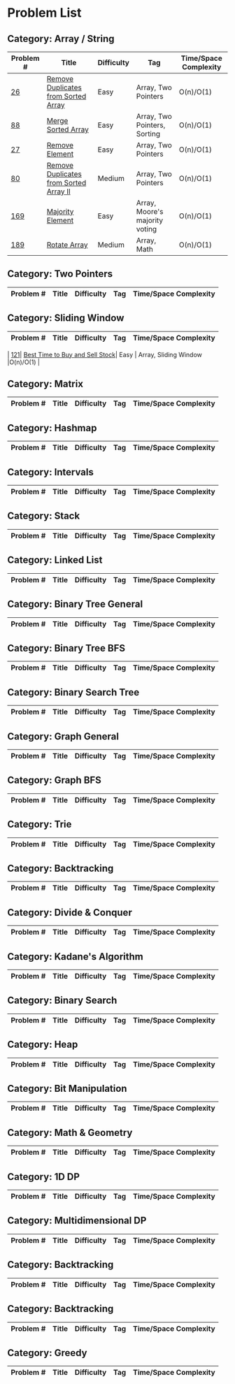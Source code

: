 # Problem List

## Category: Array / String

| Problem #| Title| Difficulty | Tag| Time/Space Complexity |
|---------------------------------------------------------------|-------------------------------------------------------------------------|------------|------------------------------|-----------------------|
| [26](https://leetcode.com/problems/remove-duplicates-from-sorted-array/description/)| [Remove Duplicates from Sorted Array](https://github.com/mmlunar/leetcode-cpp/blob/main/src/26_Remove_Duplicates_from_Sorted_Array.cpp)| Easy | Array, Two Pointers |O(n)/O(1) |
| [88](https://leetcode.com/problems/merge-sorted-array/description/)| [Merge Sorted Array](https://github.com/mmlunar/leetcode-cpp/blob/main/src/88-merge-sorted-array.cpp)| Easy | Array, Two Pointers, Sorting |O(n)/O(1) |
| [27](https://leetcode.com/problems/remove-element/description/)| [Remove Element](https://github.com/mmlunar/leetcode-cpp/blob/main/src/27-remove-element.cpp)| Easy | Array, Two Pointers |O(n)/O(1) |
| [80](https://leetcode.com/problems/remove-duplicates-from-sorted-array-ii/)| [Remove Duplicates from Sorted Array II](https://github.com/mmlunar/leetcode-cpp/blob/main/src/80-remove-duplicates-from-sorted-array-ii.cpp)| Medium | Array, Two Pointers |O(n)/O(1) |
| [169](https://leetcode.com/problems/majority-element/)| [Majority Element](https://github.com/mmlunar/leetcode-cpp/blob/main/src/169-majority-element.cpp)| Easy | Array, Moore's majority voting |O(n)/O(1) |
| [189](https://leetcode.com/problems/rotate-array/)| [Rotate Array](https://github.com/mmlunar/leetcode-cpp/blob/main/src/189-rotate-array.cpp)| Medium | Array, Math |O(n)/O(1) |

## Category: Two Pointers

| Problem #| Title| Difficulty | Tag| Time/Space Complexity |
|---------------------------------------------------------------|-------------------------------------------------------------------------|------------|------------------------------|-----------------------|

## Category: Sliding Window

| Problem #| Title| Difficulty | Tag| Time/Space Complexity |
|---------------------------------------------------------------|-------------------------------------------------------------------------|------------|------------------------------|-----------------------|

| [121](https://leetcode.com/problems/best-time-to-buy-and-sell-stock/)| [Best Time to Buy and Sell Stock](https://github.com/mmlunar/leetcode-cpp/blob/main/src/121-best-time-to-buy-and-sell-stock.cpp)| Easy | Array, Sliding Window |O(n)/O(1) |

## Category: Matrix

| Problem #| Title| Difficulty | Tag| Time/Space Complexity |
|---------------------------------------------------------------|-------------------------------------------------------------------------|------------|------------------------------|-----------------------|

## Category: Hashmap

| Problem #| Title| Difficulty | Tag| Time/Space Complexity |
|---------------------------------------------------------------|-------------------------------------------------------------------------|------------|------------------------------|-----------------------|

## Category: Intervals

| Problem #| Title| Difficulty | Tag| Time/Space Complexity |
|---------------------------------------------------------------|-------------------------------------------------------------------------|------------|------------------------------|-----------------------|

## Category: Stack

| Problem #| Title| Difficulty | Tag| Time/Space Complexity |
|---------------------------------------------------------------|-------------------------------------------------------------------------|------------|------------------------------|-----------------------|

## Category: Linked List

| Problem #| Title| Difficulty | Tag| Time/Space Complexity |
|---------------------------------------------------------------|-------------------------------------------------------------------------|------------|------------------------------|-----------------------|

## Category: Binary Tree General

| Problem #| Title| Difficulty | Tag| Time/Space Complexity |
|---------------------------------------------------------------|-------------------------------------------------------------------------|------------|------------------------------|-----------------------|

## Category: Binary Tree BFS

| Problem #| Title| Difficulty | Tag| Time/Space Complexity |
|---------------------------------------------------------------|-------------------------------------------------------------------------|------------|------------------------------|-----------------------|

## Category: Binary Search Tree

| Problem #| Title| Difficulty | Tag| Time/Space Complexity |
|---------------------------------------------------------------|-------------------------------------------------------------------------|------------|------------------------------|-----------------------|

## Category: Graph General

| Problem #| Title| Difficulty | Tag| Time/Space Complexity |
|---------------------------------------------------------------|-------------------------------------------------------------------------|------------|------------------------------|-----------------------|

## Category: Graph BFS

| Problem #| Title| Difficulty | Tag| Time/Space Complexity |
|---------------------------------------------------------------|-------------------------------------------------------------------------|------------|------------------------------|-----------------------|

## Category: Trie

| Problem #| Title| Difficulty | Tag| Time/Space Complexity |
|---------------------------------------------------------------|-------------------------------------------------------------------------|------------|------------------------------|-----------------------|

## Category: Backtracking

| Problem #| Title| Difficulty | Tag| Time/Space Complexity |
|---------------------------------------------------------------|-------------------------------------------------------------------------|------------|------------------------------|-----------------------|

## Category: Divide & Conquer

| Problem #| Title| Difficulty | Tag| Time/Space Complexity |
|---------------------------------------------------------------|-------------------------------------------------------------------------|------------|------------------------------|-----------------------|

## Category: Kadane's Algorithm

| Problem #| Title| Difficulty | Tag| Time/Space Complexity |
|---------------------------------------------------------------|-------------------------------------------------------------------------|------------|------------------------------|-----------------------|

## Category: Binary Search

| Problem #| Title| Difficulty | Tag| Time/Space Complexity |
|---------------------------------------------------------------|-------------------------------------------------------------------------|------------|------------------------------|-----------------------|

## Category: Heap

| Problem #| Title| Difficulty | Tag| Time/Space Complexity |
|---------------------------------------------------------------|-------------------------------------------------------------------------|------------|------------------------------|-----------------------|

## Category: Bit Manipulation

| Problem #| Title| Difficulty | Tag| Time/Space Complexity |
|---------------------------------------------------------------|-------------------------------------------------------------------------|------------|------------------------------|-----------------------|

## Category: Math & Geometry

| Problem #| Title| Difficulty | Tag| Time/Space Complexity |
|---------------------------------------------------------------|-------------------------------------------------------------------------|------------|------------------------------|-----------------------|

## Category: 1D DP

| Problem #| Title| Difficulty | Tag| Time/Space Complexity |
|---------------------------------------------------------------|-------------------------------------------------------------------------|------------|------------------------------|-----------------------|

## Category: Multidimensional DP

| Problem #| Title| Difficulty | Tag| Time/Space Complexity |
|---------------------------------------------------------------|-------------------------------------------------------------------------|------------|------------------------------|-----------------------|

## Category: Backtracking

| Problem #| Title| Difficulty | Tag| Time/Space Complexity |
|---------------------------------------------------------------|-------------------------------------------------------------------------|------------|------------------------------|-----------------------|

## Category: Backtracking

| Problem #| Title| Difficulty | Tag| Time/Space Complexity |
|---------------------------------------------------------------|-------------------------------------------------------------------------|------------|------------------------------|-----------------------|

## Category: Greedy

| Problem #| Title| Difficulty | Tag| Time/Space Complexity |
|---------------------------------------------------------------|-------------------------------------------------------------------------|------------|------------------------------|-----------------------|